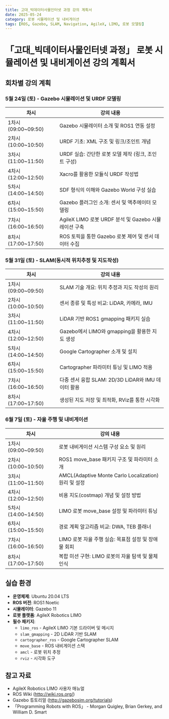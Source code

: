 ```yaml
---
title: 고대_빅데이터사물인터넷 과정 강의 계획서
date: 2025-05-24
category: 로봇 시뮬레이션 및 내비게이션
tags: [ROS, Gazebo, SLAM, Navigation, AgileX, LIMO, 로봇 모델링]
---
```


# 「고대_빅데이터사물인터넷 과정」 로봇 시뮬레이션 및 내비게이션 강의 계획서

## 회차별 강의 계획

### 5월 24일 (토) - Gazebo 시뮬레이션 및 URDF 모델링

| 차시                | 강의 내용                                            |
| ------------------- | ---------------------------------------------------- |
| 1차시 (09:00~09:50) | Gazebo 시뮬레이터 소개 및 ROS1 연동 설정             |
| 2차시 (10:00~10:50) | URDF 기초: XML 구조 및 링크/조인트 개념              |
| 3차시 (11:00~11:50) | URDF 실습: 간단한 로봇 모델 제작 (링크, 조인트 구성) |
| 4차시 (12:00~12:50) | Xacro를 활용한 모듈식 URDF 작성법                    |
| 5차시 (14:00~14:50) | SDF 형식의 이해와 Gazebo World 구성 실습             |
| 6차시 (15:00~15:50) | Gazebo 플러그인 소개: 센서 및 액추에이터 모델링      |
| 7차시 (16:00~16:50) | AgileX LIMO 로봇 URDF 분석 및 Gazebo 시뮬레이션 구축 |
| 8차시 (17:00~17:50) | ROS 토픽을 통한 Gazebo 로봇 제어 및 센서 데이터 수집 |

### 5월 31일 (토) - SLAM(동시적 위치추정 및 지도작성)

| 차시                | 강의 내용                                          |
| ------------------- | -------------------------------------------------- |
| 1차시 (09:00~09:50) | SLAM 기술 개요: 위치 추정과 지도 작성의 원리       |
| 2차시 (10:00~10:50) | 센서 종류 및 특성 비교: LiDAR, 카메라, IMU         |
| 3차시 (11:00~11:50) | LiDAR 기반 ROS1 gmapping 패키지 실습               |
| 4차시 (12:00~12:50) | Gazebo에서 LIMO와 gmapping을 활용한 지도 생성      |
| 5차시 (14:00~14:50) | Google Cartographer 소개 및 설치                   |
| 6차시 (15:00~15:50) | Cartographer 파라미터 튜닝 및 LIMO 적용            |
| 7차시 (16:00~16:50) | 다중 센서 융합 SLAM: 2D/3D LiDAR와 IMU 데이터 활용 |
| 8차시 (17:00~17:50) | 생성된 지도 저장 및 최적화, RViz를 통한 시각화     |

### 6월 7일 (토) - 자율 주행 및 내비게이션

| 차시                | 강의 내용                                            |
| ------------------- | ---------------------------------------------------- |
| 1차시 (09:00~09:50) | 로봇 내비게이션 시스템 구성 요소 및 원리             |
| 2차시 (10:00~10:50) | ROS1 move_base 패키지 구조 및 파라미터 소개          |
| 3차시 (11:00~11:50) | AMCL(Adaptive Monte Carlo Localization) 원리 및 설정 |
| 4차시 (12:00~12:50) | 비용 지도(costmap) 개념 및 설정 방법                 |
| 5차시 (14:00~14:50) | LIMO 로봇 move_base 설정 및 파라미터 튜닝            |
| 6차시 (15:00~15:50) | 경로 계획 알고리즘 비교: DWA, TEB 플래너             |
| 7차시 (16:00~16:50) | LIMO 로봇 자율 주행 실습: 목표점 설정 및 장애물 회피 |
| 8차시 (17:00~17:50) | 복합 미션 구현: LIMO 로봇의 자율 탐색 및 물체 인식   |

## 실습 환경

- **운영체제**: Ubuntu 20.04 LTS
- **ROS 버전**: ROS1 Noetic
- **시뮬레이터**: Gazebo 11
- **로봇 플랫폼**: AgileX Robotics LIMO
- **필수 패키지**:
  - `limo_ros` - AgileX LIMO 기본 드라이버 및 메시지
  - `slam_gmapping` - 2D LiDAR 기반 SLAM
  - `cartographer_ros` - Google Cartographer SLAM
  - `move_base` - ROS 내비게이션 스택
  - `amcl` - 로봇 위치 추정
  - `rviz` - 시각화 도구

## 참고 자료

- AgileX Robotics LIMO 사용자 매뉴얼
- ROS Wiki (http://wiki.ros.org/)
- Gazebo 튜토리얼 (http://gazebosim.org/tutorials)
- 「Programming Robots with ROS」 - Morgan Quigley, Brian Gerkey, and William D. Smart
